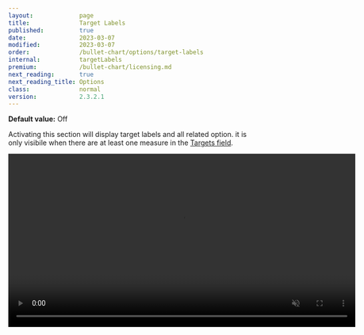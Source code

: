 ```yaml
---
layout:             page
title:              Target Labels
published:          true
date:               2023-03-07
modified:   	    2023-03-07
order:              /bullet-chart/options/target-labels
internal:           targetLabels
premium:            /bullet-chart/licensing.md
next_reading:       true
next_reading_title: Options
class:              normal
version:            2.3.2.1
---
```


**Default value:** Off

Activating this section will display target labels and all related option. it is only visibile when there are at least one measure in the [Targets field](../../fields/targets.md).

<video src="images/target-labels-on.mp4" width="700" autoplay loop muted></video>